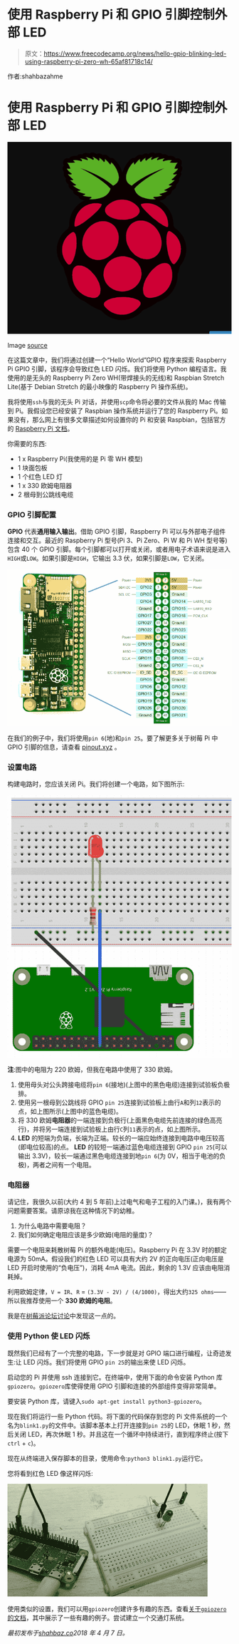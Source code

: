 # 使用 Raspberry Pi 和 GPIO 引脚控制外部 LED

> 原文：<https://www.freecodecamp.org/news/hello-gpio-blinking-led-using-raspberry-pi-zero-wh-65af81718c14/>

作者:shahbazahme

# 使用 Raspberry Pi 和 GPIO 引脚控制外部 LED

![1*4vVa8skvr2sj2WphTTWzZA](img/41ff42dc752e3e7134e38e8551d828ea.png)

Image [source](https://www.raspberrypi.org/blog/logo-competition-we-have-a-winner/)

在这篇文章中，我们将通过创建一个“Hello World”GPIO 程序来探索 Raspberry Pi GPIO 引脚，该程序会导致红色 LED 闪烁。我们将使用 Python 编程语言。我使用的是无头的 Raspberry Pi Zero WH(带焊接头的无线)和 Raspbian Stretch Lite(基于 Debian Stretch 的最小映像的 Raspberry Pi 操作系统)。

我将使用`ssh`与我的无头 Pi 对话，并使用`scp`命令将必要的文件从我的 Mac 传输到 Pi。我假设您已经安装了 Raspbian 操作系统并运行了您的 Raspberry Pi。如果没有，那么网上有很多文章描述如何设置你的 Pi 和安装 Raspbian，包括官方的 [Raspberry Pi 文档](https://www.raspberrypi.org/documentation/)。

你需要的东西:

*   1 x Raspberry Pi(我使用的是 Pi 零 WH 模型)
*   1 块面包板
*   1 个红色 LED 灯
*   1 x 330 欧姆电阻器
*   2 根母到公跳线电缆

### GPIO 引脚配置

**GPIO** 代表**通用输入输出**。借助 GPIO 引脚，Raspberry Pi 可以与外部电子组件连接和交互。最近的 Raspberry Pi 型号(Pi 3、Pi Zero、Pi W 和 Pi WH 型号等)包含 40 个 GPIO 引脚。每个引脚都可以打开或关闭，或者用电子术语来说是进入`HIGH`或`LOW`。如果引脚是`HIGH`，它输出 3.3 伏，如果引脚是`LOW`，它关闭。

![0*Zpa1YOQcMlvu-Sxs](img/c376461cfa5248712b00e968cfa88e68.png)

在我们的例子中，我们将使用`pin 6`(地)和`pin 25`。要了解更多关于树莓 Pi 中 GPIO 引脚的信息，请查看 [pinout.xyz](https://pinout.xyz/) 。

### 设置电路

构建电路时，您应该关闭 Pi。我们将创建一个电路，如下图所示:

![0*xch19X3RFpIZdFXw](img/40ae71512ed1ac745722133b255d66f2.png)

**注**:图中的电阻为 220 欧姆，但我在电路中使用了 330 欧姆。

1.  使用母头对公头跨接电缆将`pin 6`(接地)(上图中的黑色电缆)连接到试验板负极排。
2.  使用另一根母到公跳线将 GPIO `pin 25`连接到试验板上由行`A`和列`12`表示的点，如上图所示(上图中的蓝色电缆)。
3.  将 330 欧姆**电阻器**的一端连接到负极行(上面黑色电缆先前连接的绿色高亮行)，并将另一端连接到试验板上由行`C`列`11`表示的点，如上图所示。
4.  **LED** 的短端为负端，长端为正端。较长的一端应始终连接到电路中电压较高(即电位较高)的点。 **LED** 的较短一端通过蓝色电缆连接到 GPIO `pin 25`(可以输出 3.3V)，较长一端通过黑色电缆连接到地`pin 6`(为 0V，相当于电池的负极)，两者之间有一个电阻。

### 电阻器

请记住，我很久以前(大约 4 到 5 年前)上过电气和电子工程的入门课。)，我有两个问题需要答案。请原谅我在这种情况下的幼稚。

1.  为什么电路中需要电阻？
2.  我们如何确定电阻应该是多少欧姆(电阻的量度)？

需要一个电阻来耗散树莓 Pi 的额外电能(电压)。Raspberry Pi 在 3.3V 时的额定电源为 50mA。假设我们的红色 LED 可以具有大约 2V 的正向电压(正向电压是 LED 开启时使用的“负电压”)，消耗 4mA 电流。因此，剩余的 1.3V 应该由电阻消耗掉。

利用欧姆定律，`V = IR`、`R` = `(3.3V - 2V) / (4/1000)`，得出大约`325 ohms`——所以我推荐使用一个 **330 欧姆的电阻**。

我是在[树莓派论坛讨论](https://www.raspberrypi.org/forums/viewtopic.php?t=84240)中发现这一点的。

### 使用 Python 使 LED 闪烁

既然我们已经有了一个完整的电路，下一步就是对 GPIO 端口进行编程，让奇迹发生:让 LED 闪烁。我们将使用 GPIO `pin 25`的输出来使 LED 闪烁。

启动您的 Pi 并使用 ssh 连接到它。在终端中，使用下面的命令安装 Python 库`gpiozero`。`gpiozero`库使得使用 GPIO 引脚和连接的外部组件变得非常简单。

要安装 Python 库，请键入`sudo apt-get install python3-gpiozero`。

现在我们将运行一些 Python 代码。将下面的代码保存到您的 Pi 文件系统的一个名为`blink1.py`的文件中。该脚本基本上打开连接到`pin 25`的 LED，休眠 1 秒，然后关闭 LED，再次休眠 1 秒。并且这在一个循环中持续进行，直到程序终止(按下`ctrl` + `c`)。

现在从终端进入保存脚本的目录，使用命令:`python3 blink1.py`运行它。

您将看到红色 LED 像这样闪烁:

![0*5v09jlygdroPzBCF](img/9837955c190c252b8e6008dfdaa470ba.png)

使用类似的设置，我们可以用`gpiozero`创建许多有趣的东西。查看[关于`gpiozero`的文档](https://gpiozero.readthedocs.io/en/stable/recipes.html)，其中展示了一些有趣的例子。尝试建立一个交通灯系统。

*最初发布于[shahbaz.co](http://shahbaz.co)2018 年 4 月 7 日。*